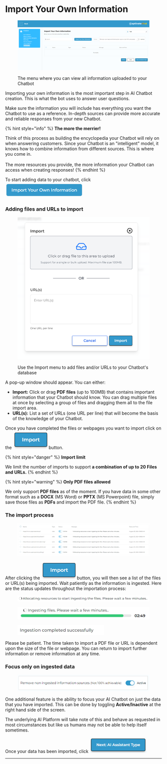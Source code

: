 # Import Your Own Information

<figure><img src="../../.gitbook/assets/image (5) (1) (1) (1).png" alt=""><figcaption><p>The menu where you can view all information uploaded to your Chatbot</p></figcaption></figure>

Importing your own information is the most important step in AI Chatbot creation. This is what the bot uses to answer user questions.

Make sure the information you will include has everything you want the Chatbot to use as a reference. In-depth sources can provide more accurate and reliable responses from your new Chatbot.&#x20;

{% hint style="info" %}
**The more the merrier!**

Think of this process as building the encyclopedia your Chatbot will rely on when answering customers. Since your Chatbot is an "intelligent" model, it knows how to combine information from different sources. This is where you come in. \
\
The more resources you provide, the more information your Chatbot can access when creating responses!
{% endhint %}

To start adding data to your chatbot, click  ![](<../../.gitbook/assets/image (19) (1).png>)

### Adding files and URLs to import

<figure><img src="../../.gitbook/assets/image (6) (1) (1) (1).png" alt=""><figcaption><p>Use the Import menu to add files and/or URLs to your Chatbot's database</p></figcaption></figure>

A pop-up window should appear. You can either:

* **Import:** Click or drag **PDF files** (up to 100MB) that contains important information that your Chatbot should know. You can drag multiple files at once by selecting a group of files and dragging them all to the file import area.
* **URL(s):** List a set of URLs (one URL per line) that will become the basis of the knowledge of your Chatbot.&#x20;

Once you have completed the files or webpages you want to import click on the ![](<../../.gitbook/assets/image (25) (1).png>)button.&#x20;

{% hint style="danger" %}
**Import limit**

We limit the number of imports to support **a combination of up to 20 Files and URLs.**
{% endhint %}

{% hint style="warning" %}
**Only PDF files allowed**

We only support **PDF files** as of the moment. If you have data in some other format such as a **DOCX** (MS Word) or **PPTX** (MS Powerpoint) file, simply save those files as **PDFs** and import the PDF file.
{% endhint %}

### The import process

<figure><img src="../../.gitbook/assets/image (26) (1).png" alt=""><figcaption></figcaption></figure>

After clicking the ![](<../../.gitbook/assets/image (25) (1).png>)button, you will then see a list of the files or URL(s) being imported. Wait patiently as the information is ingested. Here are the status updates throughout the importation process:

<figure><img src="../../.gitbook/assets/image (27) (1).png" alt=""><figcaption></figcaption></figure>

<figure><img src="../../.gitbook/assets/image (31) (1).png" alt=""><figcaption></figcaption></figure>

<figure><img src="../../.gitbook/assets/image (30) (1).png" alt=""><figcaption></figcaption></figure>

Please be patient. The time taken to import a PDF file or URL is dependent upon the size of the file or webpage.  You can return to import further information or remove information at any time. &#x20;

### Focus only on ingested data

<figure><img src="../../.gitbook/assets/image (33) (1).png" alt=""><figcaption></figcaption></figure>

One additional feature is the ability to focus your AI Chatbot on just the data that you have imported. This can be done by toggling **Active/Inactive** at the right hand side of the screen.&#x20;

The underlying AI Platform will take note of this and behave as requested in most circumstances but like us humans may not be able to help itself sometimes.

Once your data has been imported, click ![](<../../.gitbook/assets/image (20) (1).png>)

***

##
